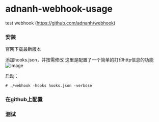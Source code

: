 # adnanh-webhook-usage
test webhook (https://github.com/adnanh/webhook)

### 安装
官网下载最新版本

添加hooks.json，并按需修改
这里是配置了一个简单的打印http信息的功能
![image](https://user-images.githubusercontent.com/4156504/150673296-a12383ab-1b9a-4c6e-ad78-0b920574a2ac.png)

启动： 
```
# ./webhook -hooks hooks.json -verbose
```

### 在github上配置


### 测试


